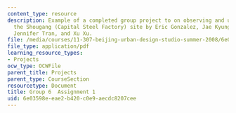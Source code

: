 ```yaml
---
content_type: resource
description: Example of a completed group project to on observing and understanding
  the Shougang (Capital Steel Factory) site by Eric Gonzalez, Jae Kyung Kim, Yu Qi,
  Jennifer Tran, and Xu Xu.
file: /media/courses/11-307-beijing-urban-design-studio-summer-2008/6e03598eeae2b420c0e9aecdc8207cee_group6_assn1.pdf
file_type: application/pdf
learning_resource_types:
- Projects
ocw_type: OCWFile
parent_title: Projects
parent_type: CourseSection
resourcetype: Document
title: Group 6  Assignment 1
uid: 6e03598e-eae2-b420-c0e9-aecdc8207cee
---
```

